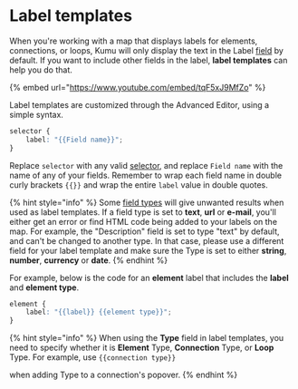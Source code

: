 # Label templates

When you're working with a map that displays labels for elements, connections, or loops, Kumu will only display the text in the Label [field](fields.md) by default. If you want to include other fields in the label, **label templates** can help you do that.

{% embed url="https://www.youtube.com/embed/tqF5xJ9MfZo" %}

Label templates are customized through the Advanced Editor, using a simple syntax.

```scss
selector {
    label: "{{Field name}}";
}
```

Replace `selector` with any valid [selector](../overview/advanced-editor-hub/selectors.md), and replace `Field name` with the name of any of your fields. Remember to wrap each field name in double curly brackets `{{}}` and wrap the entire `label` value in double quotes.

{% hint style="info" %}
Some [field types](fields.md#field-type) will give unwanted results when used as label templates. If a field type is set to **text**, **url** or **e-mail**, you'll either get an error or find HTML code being added to your labels on the map. For example, the "Description" field is set to type "text" by default, and can't be changed to another type. In that case, please use a different field for your label template and make sure the Type is set to either **string**, **number**, **currency** or **date**.
{% endhint %}

For example, below is the code for an **element** label that includes the **label** and **element type**.

```scss
element {
    label: "{{label}} {{element type}}";
}
```

{% hint style="info" %}
When using the **Type** field in label templates, you need to specify whether it is **Element** Type, **Connection** Type, or **Loop** Type. For example, use `{{connection type}}`

when adding Type to a connection's popover.
{% endhint %}
